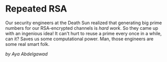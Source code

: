 # Repeated RSA
Our security engineers at the Death Sun realized that generating big prime numbers for our RSA-encrypted channels is _hard work_. So they came up with an ingenious idea! It can't hurt to reuse a prime every once in a while, can it? Saves us some computational power. Man, those engineers are some real smart folk.

_by Aya Abdelgawad_
